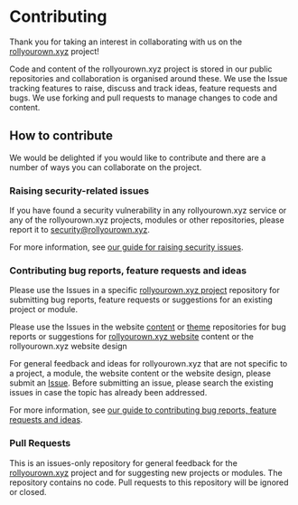# Contributing

Thank you for taking an interest in collaborating with us on the [rollyourown.xyz](https://rollyourown.xyz) project!

Code and content of the rollyourown.xyz project is stored in our public repositories and collaboration is organised around these. We use the Issue tracking features to raise, discuss and track ideas, feature requests and bugs. We use forking and pull requests to manage changes to code and content.

## How to contribute

We would be delighted if you would like to contribute and there are a number of ways you can collaborate on the project.

### Raising security-related issues

If you have found a security vulnerability in any rollyourown.xyz service or any of the rollyourown.xyz projects, modules or other repositories, please report it to [security@rollyourown.xyz](mailto:security@rollyourown.xyz).

For more information, see [our guide for raising security issues](https://rollyourown.xyz/collaborate/security_issues/).

### Contributing bug reports, feature requests and ideas

Please use the Issues in a specific [rollyourown.xyz project](https://rollyourown.xyz/rollyourown/) repository for submitting bug reports, feature requests or suggestions for an existing project or module.

Please use the Issues in the website [content](https://github.com/rollyourown-xyz/ryo-website-hugo-content) or [theme](https://github.com/rollyourown-xyz/ryo-website-hugo-theme) repositories for bug reports or suggestions for [rollyourown.xyz website](https://rollyourown.xyz) content or the rollyourown.xyz website design

For general feedback and ideas for rollyourown.xyz that are not specific to a project, a module, the website content or the website design, please submit an [Issue](https://github.com/rollyourown-xyz/general-feedback/issues). Before submitting an issue, please search the existing issues in case the topic has already been addressed.

For more information, see [our guide to contributing bug reports, feature requests and ideas](https://rollyourown.xyz/collaborate/bug_reports_feature_requests_ideas/).

### Pull Requests

This is an issues-only repository for general feedback for the [rollyourown.xyz](https://rollyourown.xyz) project and for suggesting new projects or modules. The repository contains no code. Pull requests to this repository will be ignored or closed.
